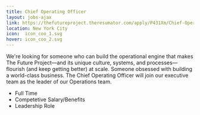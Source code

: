 ```yaml
---
title: Chief Operating Officer
layout: jobs-ajax
link: https://thefutureproject.theresumator.com/apply/P431Xm/Chief-Operating-Officer.html?source=tfp+job+page
location: New York City
icon:  icon_coo_1.svg
hover: icon_coo_2.svg
---
```


We're looking for someone who can build the operational engine that makes The Future Project—and its unique culture, systems, and processes—flourish (and keep getting better) at scale. Someone obsessed with building a world-class business. The Chief Operating Officer will join our executive team as the leader of our Operations team. 

- Full Time
- Competetive Salary/Benefits
- Leadership Role
